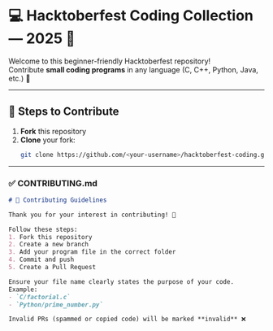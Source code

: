 # 💻 Hacktoberfest Coding Collection — 2025 🎃

Welcome to this beginner-friendly Hacktoberfest repository!  
Contribute **small coding programs** in any language (C, C++, Python, Java, etc.) 🚀  

---

## 📌 Steps to Contribute

1. **Fork** this repository  
2. **Clone** your fork:
   ```bash
   git clone https://github.com/<your-username>/hacktoberfest-coding.git

---

### ✅ **CONTRIBUTING.md**
```md
# 🤝 Contributing Guidelines

Thank you for your interest in contributing! 💜  

Follow these steps:
1. Fork this repository  
2. Create a new branch  
3. Add your program file in the correct folder  
4. Commit and push  
5. Create a Pull Request  

Ensure your file name clearly states the purpose of your code.  
Example:
- `C/factorial.c`
- `Python/prime_number.py`

Invalid PRs (spammed or copied code) will be marked **invalid** ❌
